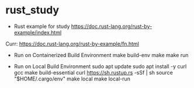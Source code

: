 # rust_study

* Rust example for study 
https://doc.rust-lang.org/rust-by-example/index.html

Curr: https://doc.rust-lang.org/rust-by-example/fn.html

* Run on Containerized Build Environment
make build-env
make
make run

* Run on Local Build Environment
sudo apt update
sudo apt install -y curl gcc make build-essential
curl https://sh.rustup.rs -sSf | sh
source "$HOME/.cargo/env"
make local
make local-run

